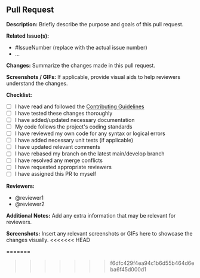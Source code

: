 ## Pull Request

**Description:**
Briefly describe the purpose and goals of this pull request.

**Related Issue(s):**
- #IssueNumber (replace with the actual issue number)
- ...

**Changes:**
Summarize the changes made in this pull request.

**Screenshots / GIFs:**
If applicable, provide visual aids to help reviewers understand the changes.

**Checklist:**
- [ ] I have read and followed the [Contributing Guidelines](link-to-contributing-guidelines)
- [ ] I have tested these changes thoroughly
- [ ] I have added/updated necessary documentation
- [ ] My code follows the project's coding standards
- [ ] I have reviewed my own code for any syntax or logical errors
- [ ] I have added necessary unit tests (if applicable)
- [ ] I have updated relevant comments
- [ ] I have rebased my branch on the latest main/develop branch
- [ ] I have resolved any merge conflicts
- [ ] I have requested appropriate reviewers
- [ ] I have assigned this PR to myself

**Reviewers:**
- @reviewer1
- @reviewer2

**Additional Notes:**
Add any extra information that may be relevant for reviewers.

**Screenshots:**
Insert any relevant screenshots or GIFs here to showcase the changes visually.
<<<<<<< HEAD

=======
>>>>>>> f6dfc429f4ea94c1b6d55b464d6eba6f45d000d1
